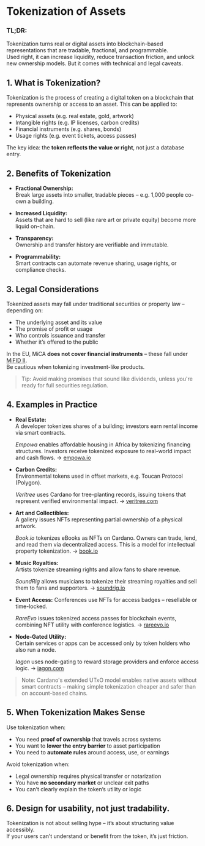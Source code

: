 # Tokenization of Assets

### TL;DR:

Tokenization turns real or digital assets into blockchain-based representations that are tradable, fractional, and programmable.  
Used right, it can increase liquidity, reduce transaction friction, and unlock new ownership models. But it comes with technical and legal caveats.





## 1. What is Tokenization?

Tokenization is the process of creating a digital token on a blockchain that represents ownership or access to an asset.
This can be applied to:

- Physical assets (e.g. real estate, gold, artwork)
- Intangible rights (e.g. IP licenses, carbon credits)
- Financial instruments (e.g. shares, bonds)
- Usage rights (e.g. event tickets, access passes)

The key idea: the **token reflects the value or right**, not just a database entry.






## 2. Benefits of Tokenization

- **Fractional Ownership:**  
  Break large assets into smaller, tradable pieces – e.g. 1,000 people co-own a building.

- **Increased Liquidity:**  
  Assets that are hard to sell (like rare art or private equity) become more liquid on-chain.

- **Transparency:**  
  Ownership and transfer history are verifiable and immutable.

- **Programmability:**  
  Smart contracts can automate revenue sharing, usage rights, or compliance checks.




## 3. Legal Considerations

Tokenized assets may fall under traditional securities or property law – depending on:

- The underlying asset and its value
- The promise of profit or usage
- Who controls issuance and transfer
- Whether it’s offered to the public

In the EU, MiCA **does not cover financial instruments** – these fall under [MiFID II](https://eur-lex.europa.eu/legal-content/EN/TXT/?uri=CELEX%3A32014L0065).  
Be cautious when tokenizing investment-like products.

> Tip: Avoid making promises that sound like dividends, unless you're ready for full securities regulation.




## 4. Examples in Practice

- **Real Estate:**  
  A developer tokenizes shares of a building; investors earn rental income via smart contracts.

  *Empowa* enables affordable housing in Africa by tokenizing financing structures. Investors receive tokenized exposure to real-world impact and cash flows. → [empowa.io](https://empowa.io/)

- **Carbon Credits:**  
  Environmental tokens used in offset markets, e.g. Toucan Protocol (Polygon).

  *Veritree* uses Cardano for tree-planting records, issuing tokens that represent verified environmental impact. → [veritree.com](https://veritree.com/)

- **Art and Collectibles:**  
  A gallery issues NFTs representing partial ownership of a physical artwork.

  *Book.io* tokenizes eBooks as NFTs on Cardano. Owners can trade, lend, and read them via decentralized access. This is a model for intellectual property tokenization.  → [book.io](https://book.io/)

- **Music Royalties:**  
  Artists tokenize streaming rights and allow fans to share revenue.

  *SoundRig* allows musicians to tokenize their streaming royalties and sell them to fans and supporters. → [soundrig.io](https://soundrig.io/)

- **Event Access:**
  Conferences use NFTs for access badges – resellable or time-locked.

  *RareEvo* issues tokenized access passes for blockchain events, combining NFT utility with conference logistics. → [rareevo.io](https://rareevo.io/)

- **Node-Gated Utility:**  
  Certain services or apps can be accessed only by token holders who also run a node.

  *Iagon* uses node-gating to reward storage providers and enforce access logic. → [iagon.com](https://iagon.com) 

> Note: Cardano's extended UTxO model enables native assets without smart contracts – making simple tokenization cheaper and safer than on account-based chains.




## 5. When Tokenization Makes Sense

Use tokenization when:

- You need **proof of ownership** that travels across systems
- You want to **lower the entry barrier** to asset participation
- You need to **automate rules** around access, use, or earnings

Avoid tokenization when:

- Legal ownership requires physical transfer or notarization
- You have **no secondary market** or unclear exit paths
- You can’t clearly explain the token’s utility or logic




## 6. Design for usability, not just tradability.

Tokenization is not about selling hype – it’s about structuring value accessibly.  
If your users can’t understand or benefit from the token, it’s just friction.

